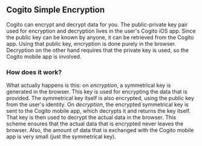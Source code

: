 ## Cogito Simple Encryption

Cogito can encrypt and decrypt data for you. The public-private key pair used for encryption and decryption lives in the user's Cogito iOS app. Since the public key can be known by anyone, it can be retrieved from the Cogito app. Using that public key, encryption is done purely in the browser. Decryption on the other hand requires that the private key is used, so the Cogito mobile app is involved.

### How does it work?

What actually happens is this: on *encryption*, a symmetrical key is generated in the browser. This key is used for encrypting the data that is provided. The symmetrical key itself is also encrypted, using the public key from the user's identity. On *decryption*, the encrypted symmetrical key is sent to the Cogito mobile app, which decrypts it and returns the key itself. That key is then used to decrypt the actual data in the browser. This scheme ensures that the actual data that is encrypted never leaves the browser. Also, the amount of data that is exchanged with the Cogito mobile app is very small (just the symmetrical key).

